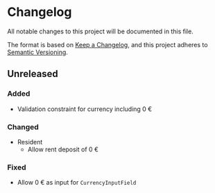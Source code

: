 # Changelog

All notable changes to this project will be documented in this file.

The format is based on [Keep a Changelog](https://keepachangelog.com/en/1.1.0/), and this project adheres to [Semantic Versioning](https://semver.org/spec/v2.0.0.html).

## Unreleased

### Added

- Validation constraint for currency including 0 €

### Changed

- Resident
    - Allow rent deposit of 0 €

### Fixed

- Allow 0 € as input for `CurrencyInputField`


